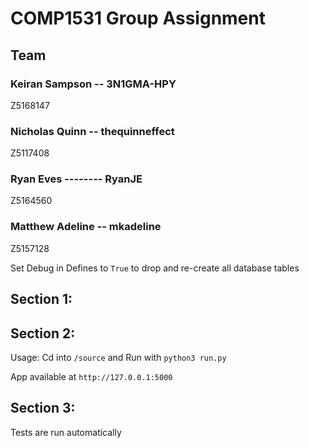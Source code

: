 # COMP1531 Group Assignment

## Team

### Keiran Sampson	--  3N1GMA-HPY 		
Z5168147		

### Nicholas Quinn	--  thequinneffect		
Z5117408		

### Ryan Eves --------  RyanJE
Z5164560		

### Matthew Adeline	--  mkadeline	
Z5157128		

Set Debug in Defines to ```True``` to drop and re-create all database tables

## Section 1:


## Section 2:
Usage: Cd into ```/source``` and Run with ```python3 run.py```

App available at ```http://127.0.0.1:5000```

## Section 3:
Tests are run automatically 
